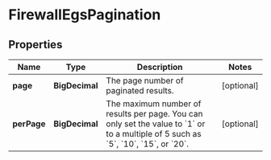 

# FirewallEgsPagination


## Properties

| Name | Type | Description | Notes |
|------------ | ------------- | ------------- | -------------|
|**page** | **BigDecimal** | The page number of paginated results. |  [optional] |
|**perPage** | **BigDecimal** | The maximum number of results per page. You can only set the value to &#x60;1&#x60; or to a multiple of 5 such as &#x60;5&#x60;, &#x60;10&#x60;, &#x60;15&#x60;, or &#x60;20&#x60;. |  [optional] |



